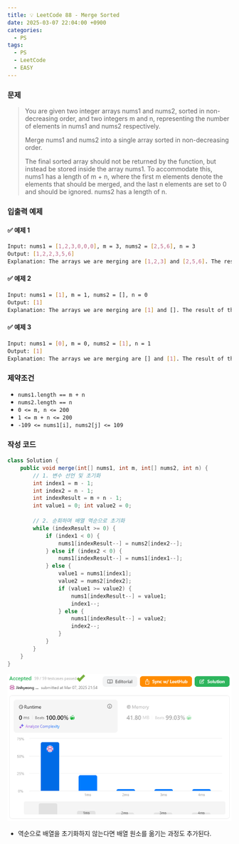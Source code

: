 ```yaml
---
title: 💡 LeetCode 88 - Merge Sorted
date: 2025-03-07 22:04:00 +0900
categories:
  - PS
tags:
  - PS
  - LeetCode
  - EASY
---
```


### 문제
>You are given two integer arrays nums1 and nums2, sorted in non-decreasing order, and two integers m and n, representing the number of elements in nums1 and nums2 respectively.
>
>Merge nums1 and nums2 into a single array sorted in non-decreasing order.
>
>The final sorted array should not be returned by the function, but instead be stored inside the array nums1. To accommodate this, nums1 has a length of m + n, where the first m elements denote the elements that should be merged, and the last n elements are set to 0 and should be ignored. nums2 has a length of n.


### 입출력 예제
#### ✅ 예제 1
```bash
Input: nums1 = [1,2,3,0,0,0], m = 3, nums2 = [2,5,6], n = 3
Output: [1,2,2,3,5,6]
Explanation: The arrays we are merging are [1,2,3] and [2,5,6]. The result of the merge is [1,2,2,3,5,6] with the underlined elements coming from nums1.
```

#### ✅ 예제 2
```bash
Input: nums1 = [1], m = 1, nums2 = [], n = 0
Output: [1]
Explanation: The arrays we are merging are [1] and []. The result of the merge is [1].
```

#### ✅ 예제 3
```bash
Input: nums1 = [0], m = 0, nums2 = [1], n = 1
Output: [1]
Explanation: The arrays we are merging are [] and [1]. The result of the merge is [1]. Note that because m = 0, there are no elements in nums1. The 0 is only there to ensure the merge result can fit in nums1.
```


### 제약조건
- `nums1.length == m + n`
- `nums2.length == n`
- `0 <= m, n <= 200`
- `1 <= m + n <= 200`
- `-109 <= nums1[i], nums2[j] <= 109`


### 작성 코드
```java
class Solution {
	public void merge(int[] nums1, int m, int[] nums2, int n) {
		// 1. 변수 선언 및 초기화
		int index1 = m - 1;
		int index2 = n - 1;
		int indexResult = m + n - 1;
		int value1 = 0; int value2 = 0;
		
		// 2. 순회하며 배열 역순으로 초기화
		while (indexResult >= 0) {
			if (index1 < 0) {
				nums1[indexResult--] = nums2[index2--];
			} else if (index2 < 0) {
				nums1[indexResult--] = nums1[index1--]; 
			} else {
				value1 = nums1[index1];
				value2 = nums2[index2];
				if (value1 >= value2) {
					nums1[indexResult--] = value1;
					index1--;
				} else {
					nums1[indexResult--] = value2;
					index2--;
				}
			}
		}
	}
}
```
![](/assets/image/Pasted%20image%2020250528021846.png)
- 역순으로 배열을 초기화하지 않는다면 배열 원소를 옮기는 과정도 추가된다.